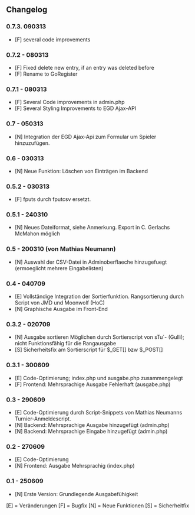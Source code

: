 Changelog
---------
### 0.7.3. 090313
- [F] several code improvements

### 0.7.2 - 080313
- [F] Fixed delete new entry, if an entry was deleted before
- [F] Rename to GoRegister

### 0.7.1 - 080313
- [F] Several Code improvements in admin.php
- [F] Several Styling Improvements to EGD Ajax-API

### 0.7 - 050313
- [N] Integration der EGD Ajax-Api zum Formular um Spieler hinzuzufügen.

### 0.6 - 030313
- [N] Neue Funktion: Löschen von Einträgen im Backend

### 0.5.2 - 030313
- [F] fputs durch fputcsv ersetzt.

### 0.5.1 - 240310
- [N] Neues Dateiformat, siehe Anmerkung. Export in C. Gerlachs McMahon möglich

### 0.5 - 200310 (von Mathias Neumann)
- [N] Auswahl der CSV-Datei in Adminoberflaeche hinzugefuegt (ermoeglicht mehrere Eingabelisten)

### 0.4 - 040709
- [E] Vollständige Integration der Sortierfunktion. Rangsortierung durch Script von JMD und Moonwolf (HoC)
- [N] Graphische Ausgabe im Front-End

### 0.3.2 - 020709
- [N] Ausgabe sortieren Möglichen durch Sortierscript von sTu´- (Gulli); nicht Funktionsfähig für die Rangausgabe
- [S] Sicherheitsfix am Sortierscript für $_GET[] bzw $_POST[]

### 0.3.1 - 300609
- [E] Code-Optimierung; index.php und ausgabe.php zusammengelegt
- [F] Frontend: Mehrsprachige Ausgabe Fehlerhaft (ausgabe.php)
    
### 0.3 - 290609
- [E] Code-Optimierung durch Script-Snippets von Mathias Neumanns Turnier-Anmeldescript.
- [N] Backend: Mehrsprachige Ausgabe hinzugefügt (admin.php)
- [N] Backend: Mehrsprachige Eingabe hinzugefügt (admin.php)    
        
### 0.2 - 270609
- [E] Code-Optimierung
- [N] Frontend: Ausgabe Mehrsprachig (index.php)

### 0.1 - 250609
- [N] Erste Version: Grundlegende Ausgabefühigkeit

[E] = Veränderungen
[F] = Bugfix
[N] = Neue Funktionen
[S] = Sicherheitfix
